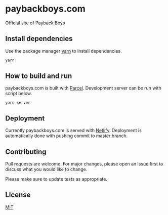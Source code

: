 # paybackboys.com

Official site of Payback Boys

## Install dependencies

Use the package manager [yarn](https://yarnpkg.com/en/) to install dependencies.

```bash
yarn
```

## How to build and run

paybackboys.com is built with [Parcel](https://parceljs.org/). Development server can be run with script below.

```
yarn server
```

## Deployment

Currently paybackboys.com is served with [Netlify](https://www.netlify.com/). Deployment is automatically done with pushing commit to master branch.

## Contributing
Pull requests are welcome. For major changes, please open an issue first to discuss what you would like to change.

Please make sure to update tests as appropriate.

## License
[MIT](https://choosealicense.com/licenses/mit/)
